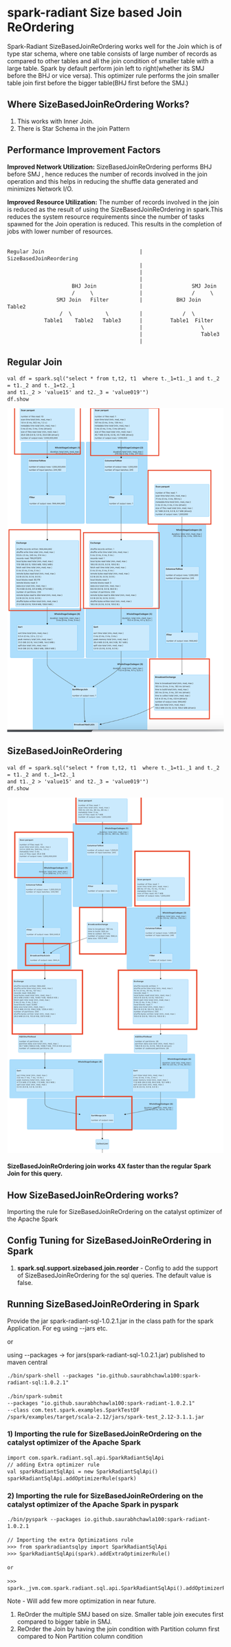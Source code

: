 # spark-radiant Size based Join ReOrdering

Spark-Radiant SizeBasedJoinReOrdering works well for the Join which is of type star schema, where one table
consists of large number of records as compared to other tables and all the join condition of smaller table with
a large table. Spark by default perform join left to right(whether its SMJ before the BHJ or vice versa).
This optimizer rule performs the join smaller table join first before the bigger table(BHJ first before the SMJ.)

## Where SizeBasedJoinReOrdering Works?

1) This works with Inner Join.
2) There is Star Schema in the join Pattern

## Performance Improvement Factors

**Improved Network Utilization:**
SizeBasedJoinReOrdering performs BHJ before SMJ , hence reduces the number of records involved in the join
operation and this helps in reducing the shuffle data generated and minimizes Network I/O.

**Improved Resource Utilization:**
The number of records involved in the join is reduced as the result of using the SizeBasedJoinReOrdering in spark.This
reduces the system resource requirements since the number of tasks spawned for the Join operation is reduced.
This results in the completion of jobs with lower number of resources.

````

Regular Join                               |    SizeBasedJoinReordering
                                           |
                                           |  
                                           |
                     BHJ Join              |                SMJ Join 
                     /     \               |                /     \
                SMJ Join   Filter          |           BHJ Join   Table2 
                 /  \           \          |             /  \        
            Table1    Table2   Table3      |         Table1  Filter
                                           |                   \
                                           |                   Table3  
                                           |
````


## Regular Join

```
val df = spark.sql("select * from t,t2, t1  where t._1=t1._1 and t._2 = t1._2 and t._1=t2._1 
and t1._2 > 'value15' and t2._3 = 'value019'")
df.show 
```

![Regular Join](Snapshots/RegularJoinWithoutJoinReOrder.png)


## SizeBasedJoinReOrdering

```
val df = spark.sql("select * from t,t2, t1  where t._1=t1._1 and t._2 = t1._2 and t._1=t2._1 
and t1._2 > 'value15' and t2._3 = 'value019'")
df.show 
```

![ReOrderedJoin Join](Snapshots/ReOrderedJoinOptimization.png)

#### SizeBasedJoinReOrdering join works 4X faster than the regular Spark Join for this query.

## How SizeBasedJoinReOrdering works?
Importing the rule for SizeBasedJoinReOrdering on the catalyst optimizer of the Apache Spark

## Config Tuning for SizeBasedJoinReOrdering in Spark

1) **spark.sql.support.sizebased.join.reorder** - Config to add the support of SizeBasedJoinReOrdering for the sql queries.
   The default value is false.

## Running SizeBasedJoinReOrdering in Spark
Provide the jar spark-radiant-sql-1.0.2.1.jar in the class path for the spark Application. For eg using --jars etc.

or

using --packages -> for jars(spark-radiant-sql-1.0.2.1.jar) published to maven central

```
./bin/spark-shell --packages "io.github.saurabhchawla100:spark-radiant-sql:1.0.2.1"

./bin/spark-submit
--packages "io.github.saurabhchawla100:spark-radiant-1.0.2.1"
--class com.test.spark.examples.SparkTestDF /spark/examples/target/scala-2.12/jars/spark-test_2.12-3.1.1.jar

```

### 1) Importing the rule for SizeBasedJoinReOrdering on the catalyst optimizer of the Apache Spark

```
import com.spark.radiant.sql.api.SparkRadiantSqlApi
// adding Extra optimizer rule
val sparkRadiantSqlApi = new SparkRadiantSqlApi()
sparkRadiantSqlApi.addOptimizerRule(spark)

```

### 2) Importing the rule for SizeBasedJoinReOrdering on the catalyst optimizer of the Apache Spark in pyspark
```
./bin/pyspark --packages io.github.saurabhchawla100:spark-radiant-1.0.2.1

// Importing the extra Optimizations rule
>>> from sparkradiantsqlpy import SparkRadiantSqlApi
>>> SparkRadiantSqlApi(spark).addExtraOptimizerRule()

or 

>>> spark._jvm.com.spark.radiant.sql.api.SparkRadiantSqlApi().addOptimizerRule(spark._jsparkSession)
```


Note - Will add few more optimization in near future.
1) ReOrder the multiple SMJ based on size. Smaller table join executes first compared to bigger table in SMJ.
2) ReOrder the Join by having the join condition with Partition column first compared to Non Partition column condition
